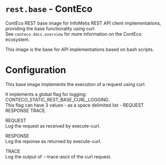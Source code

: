 # `rest.base` - ContEco

ContEco REST base image for InfoMetis REST API client implementations, providing the base functionality using curl.  
See `conteco.docs.overview` for more information on the ContEco ecosystem.

This image is the base for API implementations based on bash scripts.

# Configuration

This base image implements the execution of a request using curl.

It implements a global flag for logging: CONTECO_STATIC_REST_BASE_CURL_LOGGING.  
This flag can have 3 values - as a space delimited list - REQUEST RESPONSE TRACE.

REQUEST  
Log the request as received by execute-curl.

RESPONSE  
Log the reponse as returned by execute-curl.

TRACE  
Log the output of --trace-ascii of the curl request.
